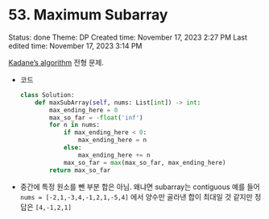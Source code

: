 # 53. Maximum Subarray

Status: done
Theme: DP
Created time: November 17, 2023 2:27 PM
Last edited time: November 17, 2023 3:14 PM

[Kadane’s algorithm](Kadane%E2%80%99s%20algorithm%208c3c89f804b64469b548e58e4349628f.md) 전형 문제. 

- 코드
    
    ```python
    class Solution:
        def maxSubArray(self, nums: List[int]) -> int:
            max_ending_here = 0
            max_so_far = -float('inf')
            for n in nums:
                if max_ending_here < 0:
                    max_ending_here = n 
                else:
                    max_ending_here += n 
                max_so_far = max(max_so_far, max_ending_here)
            return max_so_far
    ```
    
- 중간에 특정 원소를 뺀 부분 합은 아님. 왜냐면 subarray는 contiguous 예를 들어 `nums = [-2,1,-3,4,-1,2,1,-5,4]` 에서 양수만 골라낸 합이 최대일 것 같지만 정답은 `[4,-1,2,1]`